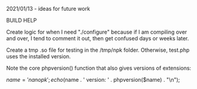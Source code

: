 2021/01/13 - ideas for future work

BUILD HELP

Create logic for when I need "./configure" because if I am compiling over and over, I tend to comment it out, then get confused days or weeks later.

Create a tmp .so file for testing in the /tmp/npk folder.  Otherwise, test.php uses the installed version.

Note the core phpversion() function that also gives versions of extensions:

$name = 'nanopk';
echo($name . ' version: ' . phpversion($name) . "\n");
